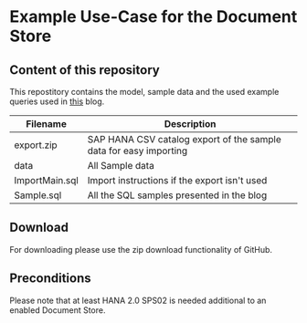 # Example Use-Case for the Document Store

## Content of this repository
This repostitory contains the model, sample data and the used example queries used in [this](https://blogs.sap.com/2018/04/27/the-sap-hana-json-document-store-use-case-part-2/) blog.

| Filename       | Description                                                       |
| -------------- | ----------------------------------------------------------------- |
| export.zip     | SAP HANA CSV catalog export of the sample data for easy importing |
| data           | All Sample data                                                   |
| ImportMain.sql | Import instructions if the export isn't used                      |
| Sample.sql     | All the SQL samples presented in the blog                         |

## Download
For downloading please use the zip download functionality of GitHub.

## Preconditions
Please note that at least HANA 2.0 SPS02 is needed additional to an enabled Document Store.
